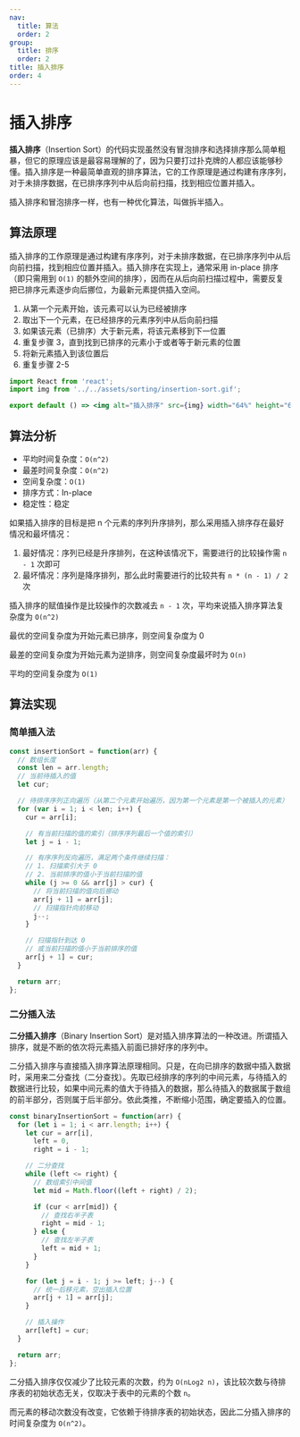 ```yaml
---
nav:
  title: 算法
  order: 2
group:
  title: 排序
  order: 2
title: 插入排序
order: 4
---
```


# 插入排序

**插入排序**（Insertion Sort）的代码实现虽然没有冒泡排序和选择排序那么简单粗暴，但它的原理应该是最容易理解的了，因为只要打过扑克牌的人都应该能够秒懂。插入排序是一种最简单直观的排序算法，它的工作原理是通过构建有序序列，对于未排序数据，在已排序序列中从后向前扫描，找到相应位置并插入。

插入排序和冒泡排序一样，也有一种优化算法，叫做拆半插入。

## 算法原理

插入排序的工作原理是通过构建有序序列，对于未排序数据，在已排序序列中从后向前扫描，找到相应位置并插入。插入排序在实现上，通常采用 in-place 排序（即只需用到 `O(1)` 的额外空间的排序），因而在从后向前扫描过程中，需要反复把已排序元素逐步向后挪位，为最新元素提供插入空间。

1. 从第一个元素开始，该元素可以认为已经被排序
2. 取出下一个元素，在已经排序的元素序列中从后向前扫描
3. 如果该元素（已排序）大于新元素，将该元素移到下一位置
4. 重复步骤 3，直到找到已排序的元素小于或者等于新元素的位置
5. 将新元素插入到该位置后
6. 重复步骤 2-5

```jsx | inline
import React from 'react';
import img from '../../assets/sorting/insertion-sort.gif';

export default () => <img alt="插入排序" src={img} width="64%" height="64%" />;
```

## 算法分析

- 平均时间复杂度：`O(n^2)`
- 最差时间复杂度：`O(n^2)`
- 空间复杂度：`O(1)`
- 排序方式：In-place
- 稳定性：稳定

如果插入排序的目标是把 n 个元素的序列升序排列，那么采用插入排序存在最好情况和最坏情况：

1. 最好情况：序列已经是升序排列，在这种该情况下，需要进行的比较操作需 `n - 1` 次即可
2. 最坏情况：序列是降序排列，那么此时需要进行的比较共有 `n * (n - 1) / 2` 次

插入排序的赋值操作是比较操作的次数减去 `n - 1` 次，平均来说插入排序算法复杂度为 `O(n^2)`

最优的空间复杂度为开始元素已排序，则空间复杂度为 0

最差的空间复杂度为开始元素为逆排序，则空间复杂度最坏时为 `O(n)`

平均的空间复杂度为 `O(1)`

## 算法实现

### 简单插入法

```js
const insertionSort = function(arr) {
  // 数组长度
  const len = arr.length;
  // 当前待插入的值
  let cur;

  // 待排序序列正向遍历（从第二个元素开始遍历，因为第一个元素是第一个被插入的元素）
  for (var i = 1; i < len; i++) {
    cur = arr[i];

    // 有当前扫描的值的索引（排序序列最后一个值的索引）
    let j = i - 1;

    // 有序序列反向遍历，满足两个条件继续扫描：
    // 1. 扫描索引大于 0
    // 2. 当前排序的值小于当前扫描的值
    while (j >= 0 && arr[j] > cur) {
      // 将当前扫描的值向后挪动
      arr[j + 1] = arr[j];
      // 扫描指针向前移动
      j--;
    }

    // 扫描指针到达 0
    // 或当前扫描的值小于当前排序的值
    arr[j + 1] = cur;
  }

  return arr;
};
```

### 二分插入法

**二分插入排序**（Binary Insertion Sort）是对插入排序算法的一种改进。所谓插入排序，就是不断的依次将元素插入前面已排好序的序列中。

二分插入排序与直接插入排序算法原理相同。只是，在向已排序的数据中插入数据时，采用来二分查找（二分查找）。先取已经排序的序列的中间元素，与待插入的数据进行比较，如果中间元素的值大于待插入的数据，那么待插入的数据属于数组的前半部分，否则属于后半部分。依此类推，不断缩小范围，确定要插入的位置。

```js
const binaryInsertionSort = function(arr) {
  for (let i = 1; i < arr.length; i++) {
    let cur = arr[i],
      left = 0,
      right = i - 1;

    // 二分查找
    while (left <= right) {
      // 数组索引中间值
      let mid = Math.floor((left + right) / 2);

      if (cur < arr[mid]) {
        // 查找右半子表
        right = mid - 1;
      } else {
        // 查找左半子表
        left = mid + 1;
      }
    }

    for (let j = i - 1; j >= left; j--) {
      // 统一后移元素，空出插入位置
      arr[j + 1] = arr[j];
    }

    // 插入操作
    arr[left] = cur;
  }

  return arr;
};
```

二分插入排序仅仅减少了比较元素的次数，约为 `O(nLog2 n)`，该比较次数与待排序表的初始状态无关，仅取决于表中的元素的个数 `n`。

而元素的移动次数没有改变，它依赖于待排序表的初始状态，因此二分插入排序的时间复杂度为 `O(n^2)`。
